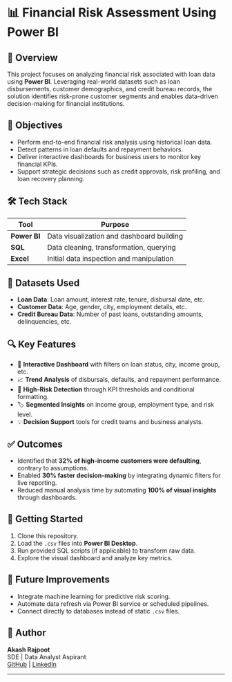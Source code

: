 # 📊 Financial Risk Assessment Using Power BI

## 📁 Overview

This project focuses on analyzing financial risk associated with loan data using **Power BI**. Leveraging real-world datasets such as loan disbursements, customer demographics, and credit bureau records, the solution identifies risk-prone customer segments and enables data-driven decision-making for financial institutions.

## 🎯 Objectives

- Perform end-to-end financial risk analysis using historical loan data.
- Detect patterns in loan defaults and repayment behaviors.
- Deliver interactive dashboards for business users to monitor key financial KPIs.
- Support strategic decisions such as credit approvals, risk profiling, and loan recovery planning.

## 🛠️ Tech Stack

| Tool         | Purpose                                  |
|--------------|-------------------------------------------|
| **Power BI** | Data visualization and dashboard building |
| **SQL**      | Data cleaning, transformation, querying   |
| **Excel**    | Initial data inspection and manipulation  |

## 🧾 Datasets Used

- **Loan Data**: Loan amount, interest rate, tenure, disbursal date, etc.
- **Customer Data**: Age, gender, city, employment details, etc.
- **Credit Bureau Data**: Number of past loans, outstanding amounts, delinquencies, etc.

## 🔍 Key Features

- 📌 **Interactive Dashboard** with filters on loan status, city, income group, etc.
- 📈 **Trend Analysis** of disbursals, defaults, and repayment performance.
- 🧠 **High-Risk Detection** through KPI thresholds and conditional formatting.
- 🏷️ **Segmented Insights** on income group, employment type, and risk level.
- 💡 **Decision Support** tools for credit teams and business analysts.

## ✅ Outcomes

- Identified that **32% of high-income customers were defaulting**, contrary to assumptions.
- Enabled **30% faster decision-making** by integrating dynamic filters for live reporting.
- Reduced manual analysis time by automating **100% of visual insights** through dashboards.

## 🚀 Getting Started

1. Clone this repository.
2. Load the `.csv` files into **Power BI Desktop**.
3. Run provided SQL scripts (if applicable) to transform raw data.
4. Explore the visual dashboard and analyze key metrics.

## 🧠 Future Improvements

- Integrate machine learning for predictive risk scoring.
- Automate data refresh via Power BI service or scheduled pipelines.
- Connect directly to databases instead of static `.csv` files.

## 👤 Author

**Akash Rajpoot**  
SDE | Data Analyst Aspirant  
[GitHub](https://github.com/ErAkashRajpoot) | [LinkedIn](https://www.linkedin.com/in/akash-rajpoot-857a38245)

---
